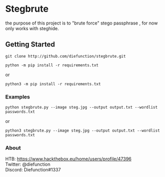 # Stegbrute

the purpose of this project is to "brute force" stego passphrase , for now only works with steghide.

## Getting Started

```
git clone http://github.com/diefunction/stegbrute.git
```
```
python -m pip install -r requirements.txt
```
or
```
python3 -m pip install -r requirements.txt
```

### Examples

```
python stegbrute.py --image steg.jpg --output output.txt --wordlist passwords.txt
```
or
```
python3 stegbrute.py --image steg.jpg --output output.txt --wordlist passwords.txt
```

### About

HTB: https://www.hackthebox.eu/home/users/profile/47396 <br />
Twitter: @diefunction <br />
Discord: Diefunction#1337
